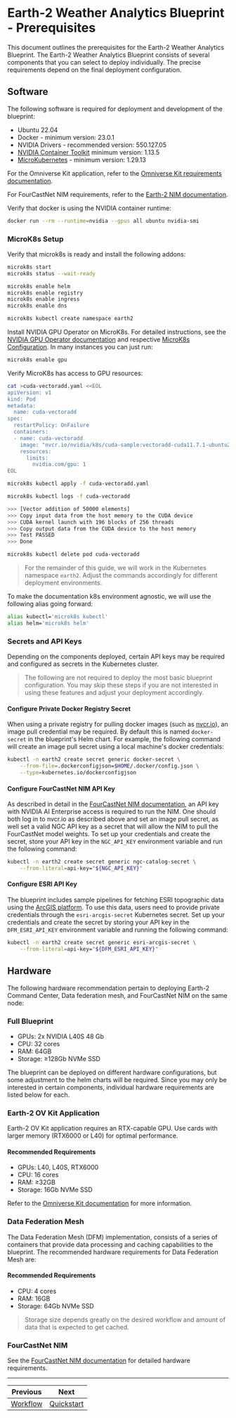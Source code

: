 # Earth-2 Weather Analytics Blueprint - Prerequisites

This document outlines the prerequisites for the Earth-2 Weather Analytics Blueprint.
The Earth-2 Weather Analytics Blueprint consists of several components that you can
select to deploy individually.
The precise requirements depend on the final deployment configuration.

## Software

The following software is required for deployment and development of the blueprint:

- Ubuntu 22.04
- Docker - minimum version: 23.0.1
- NVIDIA Drivers - recommended version: 550.127.05
- [NVIDIA Container Toolkit](https://docs.nvidia.com/datacenter/cloud-native/container-toolkit/install-guide.html)
  minimum version: 1.13.5
- [MicroKubernetes](https://microk8s.io/) - minimum version: 1.29.13

For the Omniverse Kit application, refer to the
[Omniverse Kit requirements documentation](https://docs.omniverse.nvidia.com/embedded-web-viewer/latest/common/technical-requirements.html).

For FourCastNet NIM requirements, refer to the
[Earth-2 NIM documentation](https://docs.nvidia.com/nim/earth-2/fourcastnet/latest/prerequisites.html).

Verify that docker is using the NVIDIA container runtime:

```bash
docker run --rm --runtime=nvidia --gpus all ubuntu nvidia-smi
```

### MicroK8s Setup

Verify that microk8s is ready and install the following addons:

```bash
microk8s start
microk8s status --wait-ready

microk8s enable helm
microk8s enable registry
microk8s enable ingress
microk8s enable dns

microk8s kubectl create namespace earth2
```

Install NVIDIA GPU Operator on MicroK8s. For detailed instructions, see the
[NVIDIA GPU Operator documentation](https://docs.nvidia.com/datacenter/cloud-native/gpu-operator/latest/getting-started.html#procedure)
and respective [MicroK8s Configuration](https://docs.nvidia.com/datacenter/cloud-native/gpu-operator/latest/getting-started.html#microk8s).
In many instances you can just run:

```bash
microk8s enable gpu
```

Verify MicroK8s has access to GPU resources:

```bash
cat >cuda-vectoradd.yaml <<EOL
apiVersion: v1
kind: Pod
metadata:
  name: cuda-vectoradd
spec:
  restartPolicy: OnFailure
  containers:
  - name: cuda-vectoradd
    image: "nvcr.io/nvidia/k8s/cuda-sample:vectoradd-cuda11.7.1-ubuntu20.04"
    resources:
      limits:
        nvidia.com/gpu: 1
EOL
```

```bash
microk8s kubectl apply -f cuda-vectoradd.yaml
```

```bash
microk8s kubectl logs -f cuda-vectoradd

>>> [Vector addition of 50000 elements]
>>> Copy input data from the host memory to the CUDA device
>>> CUDA kernel launch with 196 blocks of 256 threads
>>> Copy output data from the CUDA device to the host memory
>>> Test PASSED
>>> Done
```

```bash
microk8s kubectl delete pod cuda-vectoradd
```

> For the remainder of this guide, we will work in the Kubernetes namespace `earth2`.
> Adjust the commands accordingly for different deployment environments.

To make the documentation k8s environment agnostic, we will use the following alias
going forward:

```bash
alias kubectl='microk8s kubectl'
alias helm='microk8s helm'
```

### Secrets and API Keys

Depending on the components deployed, certain API keys may be required and configured as
secrets in the Kubernetes cluster.

> The following are not required to deploy the most basic blueprint configuration.
> You may skip these steps if you are not interested in using these features
> and adjust your deployment accordingly.

#### Configure Private Docker Registry Secret

When using a private registry for pulling docker images (such as
[nvcr.io](https://docs.nvidia.com/launchpad/ai/base-command-coe/latest/bc-coe-docker-basics-step-02.html)),
an image pull credential may be required.
By default this is named `docker-secret` in the blueprint's Helm chart.
For example, the following command will create an image pull secret using a local
machine's docker credentials:

```bash
kubectl -n earth2 create secret generic docker-secret \
    --from-file=.dockerconfigjson=$HOME/.docker/config.json \
    --type=kubernetes.io/dockerconfigjson
```

#### Configure FourCastNet NIM API Key

As described in detail in the [FourCastNet NIM documentation](https://docs.nvidia.com/nim/earth-2/fourcastnet/latest/prerequisites.html#ngc-account),
an API key with NVIDIA AI Enterprise access is required to run the NIM.
One should both log in to nvcr.io as described above and set an image pull secret, as
well set a valid NGC API key as a secret that will allow the NIM to pull the FourCastNet
model weights.
To set up your credentials and create the secret, store your API key in the
`NGC_API_KEY` environment variable and run the following command:

```bash
kubectl -n earth2 create secret generic ngc-catalog-secret \
    --from-literal=api-key="${NGC_API_KEY}"
```

#### Configure ESRI API Key

The blueprint includes sample pipelines for fetching ESRI topographic data using the
[ArcGIS platform](https://www.esri.com/en-us/arcgis/geospatial-platform/overview).
To use this data, users need to provide private credentials through the
`esri-arcgis-secret` Kubernetes secret.
Set up your credentials and create the secret by storing your API key in the
`DFM_ESRI_API_KEY` environment variable and running the following command:

```bash
kubectl -n earth2 create secret generic esri-arcgis-secret \
    --from-literal=api-key="${DFM_ESRI_API_KEY}"
```

## Hardware

The following hardware recommendation pertain to deploying Earth-2 Command Center, Data
federation mesh, and FourCastNet NIM on the same node:

### Full Blueprint

- GPUs: 2x NVIDIA L40S 48 Gb
- CPU: 32 cores
- RAM: 64GB
- Storage: ≥128Gb NVMe SSD

The blueprint can be deployed on different hardware configurations, but some adjustment
to the helm charts will be required.
Since you may only be interested in certain components, individual hardware
requirements are listed below for each.

### Earth-2 OV Kit Application

Earth-2 OV Kit application requires an RTX-capable GPU. Use cards with larger memory
(RTX6000 or L40) for optimal performance.

#### Recommended Requirements

- GPUs: L40, L40S, RTX6000
- CPU: 16 cores
- RAM: ≥32GB
- Storage: 16Gb NVMe SSD

Refer to the [Omniverse Kit documentation](https://docs.omniverse.nvidia.com/embedded-web-viewer/latest/common/technical-requirements.html)
for more information.

### Data Federation Mesh

The Data Federation Mesh (DFM) implementation, consists of a series of
containers that provide data processing and caching capabilities to the blueprint.
The recommended hardware requirements for Data Federation Mesh are:

#### Recommended Requirements

- CPU: 4 cores
- RAM: 16GB
- Storage: 64Gb NVMe SSD

> Storage size depends greatly on the desired workflow and amount of data that is expected
> to get cached.

### FourCastNet NIM

See the [FourCastNet NIM documentation](https://docs.nvidia.com/nim/earth-2/fourcastnet/latest/prerequisites.html#hardware-support)
for detailed hardware requirements.

<!-- Footer Navigation -->
---
<div align="center">

| Previous | Next |
|:---------:|:-----:|
| [Workflow](./00_workflow.md) | [Quickstart](./02_quickstart.md) |

</div>

